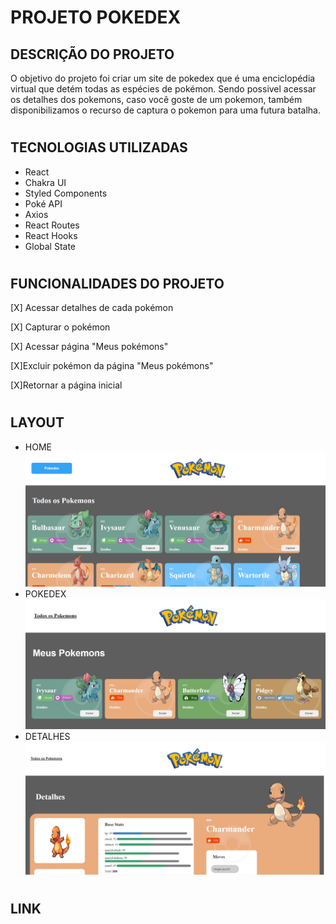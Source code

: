 # PROJETO POKEDEX

## DESCRIÇÃO DO PROJETO
O objetivo do projeto foi criar um site de pokedex que  é uma enciclopédia virtual que detém todas as espécies de pokémon. Sendo possivel acessar os detalhes dos pokemons, caso você goste de um pokemon, também disponibilizamos o recurso de captura o pokemon para uma futura batalha.

# 
## TECNOLOGIAS UTILIZADAS
- React
- Chakra UI
- Styled Components
- Poké API
- Axios
- React Routes
- React Hooks
- Global State
#
## FUNCIONALIDADES DO PROJETO
[X] Acessar detalhes de cada pokémon

[X] Capturar o pokémon

[X] Acessar página "Meus pokémons"

[X]Excluir pokémon da página "Meus pokémons"

[X]Retornar a página inicial
#
## LAYOUT

- HOME
![HOMEPAGE](./home1.jpg)
- POKEDEX
![POKEDEX](./POKEDEX.jpg)
- DETALHES
![DETALHES](./DEYA.jpg)
#
## LINK


